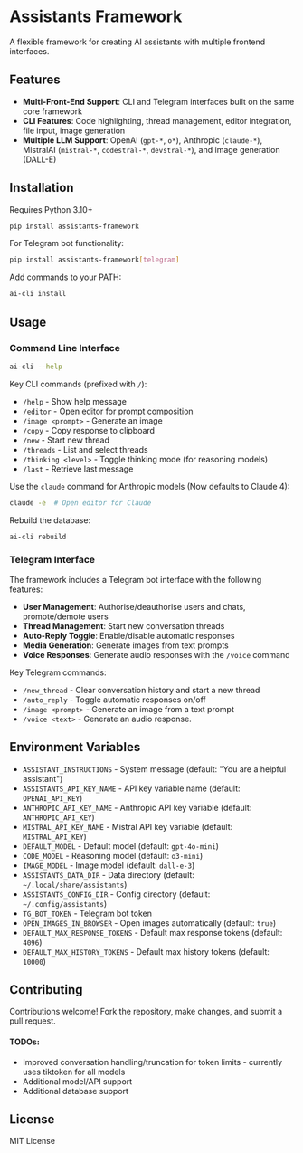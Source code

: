 # Assistants Framework

A flexible framework for creating AI assistants with multiple frontend interfaces.

## Features

- **Multi-Front-End Support**: CLI and Telegram interfaces built on the same core framework
- **CLI Features**: Code highlighting, thread management, editor integration, file input, image generation
- **Multiple LLM Support**: OpenAI (`gpt-*`, `o*`), Anthropic (`claude-*`), MistralAI (`mistral-*`, `codestral-*`,
  `devstral-*`), and image generation (DALL-E)

## Installation

Requires Python 3.10+

```bash
pip install assistants-framework
```

For Telegram bot functionality:

```bash
pip install assistants-framework[telegram]
```

Add commands to your PATH:

```bash
ai-cli install
```

## Usage

### Command Line Interface

```bash
ai-cli --help
```

Key CLI commands (prefixed with `/`):

- `/help` - Show help message
- `/editor` - Open editor for prompt composition
- `/image <prompt>` - Generate an image
- `/copy` - Copy response to clipboard
- `/new` - Start new thread
- `/threads` - List and select threads
- `/thinking <level>` - Toggle thinking mode (for reasoning models)
- `/last` - Retrieve last message

Use the `claude` command for Anthropic models (Now defaults to Claude 4):

```bash
claude -e  # Open editor for Claude
```

Rebuild the database:

```bash
ai-cli rebuild
```

### Telegram Interface

The framework includes a Telegram bot interface with the following features:

- **User Management**: Authorise/deauthorise users and chats, promote/demote users
- **Thread Management**: Start new conversation threads
- **Auto-Reply Toggle**: Enable/disable automatic responses
- **Media Generation**: Generate images from text prompts
- **Voice Responses**: Generate audio responses with the `/voice` command

Key Telegram commands:

- `/new_thread` - Clear conversation history and start a new thread
- `/auto_reply` - Toggle automatic responses on/off
- `/image <prompt>` - Generate an image from a text prompt
- `/voice <text>` - Generate an audio response.

## Environment Variables

- `ASSISTANT_INSTRUCTIONS` - System message (default: "You are a helpful assistant")
- `ASSISTANTS_API_KEY_NAME` - API key variable name (default: `OPENAI_API_KEY`)
- `ANTHROPIC_API_KEY_NAME` - Anthropic API key variable (default: `ANTHROPIC_API_KEY`)
- `MISTRAL_API_KEY_NAME` - Mistral API key variable (default: `MISTRAL_API_KEY`)
- `DEFAULT_MODEL` - Default model (default: `gpt-4o-mini`)
- `CODE_MODEL` - Reasoning model (default: `o3-mini`)
- `IMAGE_MODEL` - Image model (default: `dall-e-3`)
- `ASSISTANTS_DATA_DIR` - Data directory (default: `~/.local/share/assistants`)
- `ASSISTANTS_CONFIG_DIR` - Config directory (default: `~/.config/assistants`)
- `TG_BOT_TOKEN` - Telegram bot token
- `OPEN_IMAGES_IN_BROWSER` - Open images automatically (default: `true`)
- `DEFAULT_MAX_RESPONSE_TOKENS` - Default max response tokens (default: `4096`)
- `DEFAULT_MAX_HISTORY_TOKENS` - Default max history tokens (default: `10000`)

## Contributing

Contributions welcome! Fork the repository, make changes, and submit a pull request.

#### TODOs:

- Improved conversation handling/truncation for token limits - currently uses tiktoken for all models
- Additional model/API support
- Additional database support

## License

MIT License
